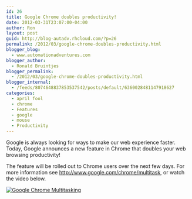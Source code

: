```yaml
---
id: 26
title: Google Chrome doubles productivity!
date: 2012-03-31T23:07:00-04:00
author: Ron
layout: post
guid: http://blog-autadv.rhcloud.com/?p=26
permalink: /2012/03/google-chrome-doubles-productivity.html
blogger_blog:
  - www.automationadventures.com
blogger_author:
  - Ronald Bruintjes
blogger_permalink:
  - /2012/03/google-chrome-doubles-productivity.html
blogger_internal:
  - /feeds/8074648837853537542/posts/default/6360028481147918627
categories:
  - april fool
  - chrome
  - Features
  - google
  - mouse
  - Productivity
---
```

Google is always looking for ways to make our web experience faster. Today, Google announces a new feature in Chrome that doubles your web browsing productivity!

The feature will be rolled out to Chrome users over the next few days. For more information see <http://www.google.com/chrome/multitask>, or watch the video below.

[![Google Chrome Multitasking](http://img.youtube.com/vi/UiLSiqyDf4Y/0.jpg)](http://www.youtube.com/watch?v=UiLSiqyDf4Y)
